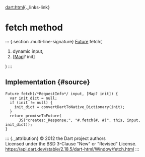 [dart:html](../../dart-html/dart-html-library){._links-link}

fetch method
============

::: {.section .multi-line-signature}
[Future](../../dart-async/future-class) fetch(

1.  dynamic input,
2.  \[[Map](../../dart-core/map-class)? init\]

)
:::

Implementation {#source}
--------------

``` {.language-dart data-language="dart"}
Future fetch(/*RequestInfo*/ input, [Map? init]) {
  var init_dict = null;
  if (init != null) {
    init_dict = convertDartToNative_Dictionary(init);
  }
  return promiseToFuture(
      JS("creates:_Response;", "#.fetch(#, #)", this, input, init_dict));
}
```

::: {._attribution}
© 2012 the Dart project authors\
Licensed under the BSD 3-Clause \"New\" or \"Revised\" License.\
<https://api.dart.dev/stable/2.18.5/dart-html/Window/fetch.html>
:::

